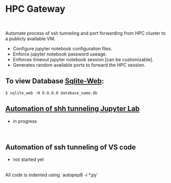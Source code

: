 # HPC Gateway

</br>

Automate process of ssh tunneling and port forwarding from HPC cluster to a publicly available VM.

* Configure jupyter notebook configuraiton files.
* Enforce jupyter notebook password useage.
* Enforces timeout jupyter notebook session [can be customizable].
* Generates random available ports to forward the HPC session.

## To view Database [Sqlite-Web](https://github.com/coleifer/sqlite-web):

`$ sqlite_web -H 0.0.0.0 database_name.db`

## [Automation of shh tunneling Jupyter Lab](https://github.com/gmihaila/hpc_gateway/tree/master/jupyter_lab)
* in progress

</br>

## Automation of ssh tunneling of VS code
* not started yet


</br>
All code is indented using `autopep8 -i *.py`
